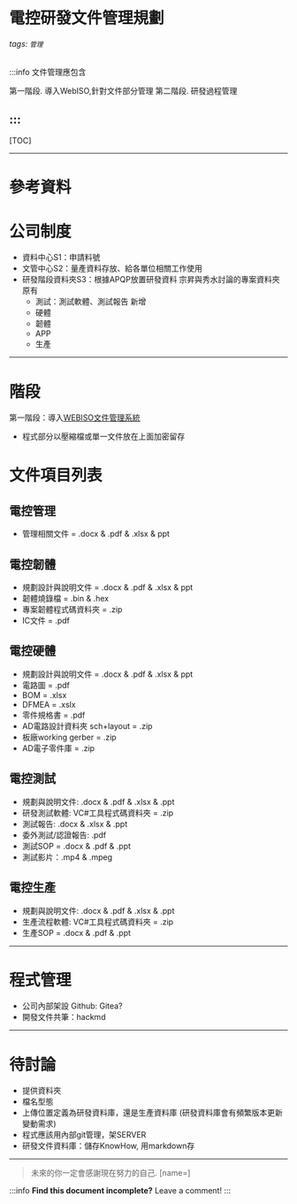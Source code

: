 
電控研發文件管理規劃
===
###### tags: `管理`

:::info
文件管理應包含

第一階段. 導入WebISO,針對文件部分管理 
第二階段. 研發過程管理

:::
---

[TOC]

---

# 參考資料

# 公司制度 
* 資料中心S1：申請料號
* 文管中心S2：量產資料存放、給各單位相關工作使用
* 研發階段資料夾S3：根據APQP放置研發資料
宗昇與秀水討論的專案資料夾
    原有
    * 測試：測試軟體、測試報告
    新增
    * 硬體
    * 韌體
    * APP
    * 生產

---

# 階段

第一階段：導入[WEBISO文件管理系統](http://www.newtype.com.tw/WebISO.aspx)
* 程式部分以壓縮檔或單一文件放在上面加密留存


# 文件項目列表

## 電控管理
* 管理相關文件 = .docx & .pdf & .xlsx & ppt

## 電控韌體
* 規劃設計與說明文件 = .docx & .pdf & .xlsx & ppt 
* 韌體燒錄檔 = .bin & .hex
* 專案韌體程式碼資料夾 = .zip
* IC文件 = .pdf

## 電控硬體
* 規劃設計與說明文件 = .docx & .pdf & .xlsx & ppt 
* 電路圖 = .pdf
* BOM = .xlsx
* DFMEA = .xslx
* 零件規格書 = .pdf
* AD電路設計資料夾 sch+layout = .zip
* 板廠working gerber = .zip
* AD電子零件庫 = .zip

## 電控測試
* 規劃與說明文件: .docx & .pdf & .xlsx & .ppt
* 研發測試軟體: VC#工具程式碼資料夾 = .zip
* 測試報告: .docx & .xlsx & .ppt
* 委外測試/認證報告: .pdf 
* 測試SOP = .docx & .pdf & .ppt
* 測試影片：.mp4 & .mpeg

## 電控生產
* 規劃與說明文件: .docx & .pdf & .xlsx & .ppt
* 生產流程軟體: VC#工具程式碼資料夾 = .zip
* 生產SOP = .docx & .pdf & .ppt

---

# 程式管理
* 公司內部架設 Github: Gitea?
* 開發文件共筆：hackmd

---
# 待討論
* 提供資料夾
* 檔名型態
* 上傳位置定義為研發資料庫，還是生產資料庫
    (研發資料庫會有頻繁版本更新變動需求)
* 程式應該用內部git管理，架SERVER
* 研發文件資料庫：儲存KnowHow, 用markdown存


---

> 未來的你一定會感謝現在努力的自己. [name=]

:::info
**Find this document incomplete?** Leave a comment!
:::


